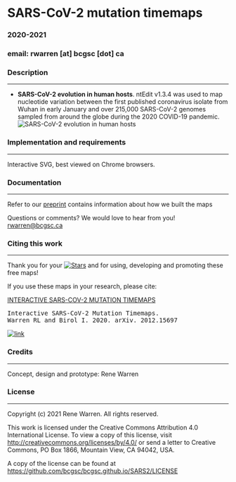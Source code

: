 # SARS-CoV-2 mutation timemaps 

### 2020-2021
### email: rwarren [at] bcgsc [dot] ca


### Description
-----------

* **SARS-CoV-2 evolution in human hosts**. ntEdit v1.3.4 was used to map nucleotide variation between the first published coronavirus isolate from Wuhan in early January and over 215,000 SARS-CoV-2 genomes sampled from around the globe during the 2020 COVID-19 pandemic.
![SARS-CoV-2 evolution in human hosts](https://bcgsc.github.io/SARS2/fig1.png?raw=true)


### Implementation and requirements
-------------------------------

Interactive SVG, best viewed on Chrome browsers.


### Documentation
-------------

Refer to our [preprint](https://arxiv.org/pdf/2012.15697.pdf) contains information about how we built the maps

Questions or comments?  We would love to hear from you!
rwarren@bcgsc.ca


### Citing this work 
------------

Thank you for your [![Stars](https://img.shields.io/github/stars/bcgsc/bcgsc.github.io.svg)](https://github.com/bcgsc/bcgsc.github.io/stargazers) and for using, developing and promoting these free maps!

If you use these maps in your research, please cite:

[INTERACTIVE SARS-COV-2 MUTATION TIMEMAPS](https://arxiv.org/pdf/2012.15697.pdf)
<pre>
Interactive SARS-CoV-2 Mutation Timemaps.
Warren RL and Birol I. 2020. arXiv. 2012.15697
</pre>
[![link](https://img.shields.io/badge/SARS2-preprint-brightgreen)](https://arxiv.org/pdf/2012.15697.pdf)

### Credits
-------

Concept, design and prototype: Rene Warren


### License
-------

Copyright (c) 2021  Rene Warren.  All rights reserved.

This work is licensed under the Creative Commons Attribution 4.0 International License. To view a copy of this license, visit http://creativecommons.org/licenses/by/4.0/ or send a letter to Creative Commons, PO Box 1866, Mountain View, CA 94042, USA.

A copy of the license can be found at https://github.com/bcgsc/bcgsc.github.io/SARS2/LICENSE
